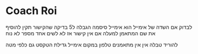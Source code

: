 # Coach Roi

לבדוק אם השדה של אימייל הוא אימייל
סיסמה הגבלה ל5
בדיקה שהקישור תקין
להוסיף את שם המתאמן למעלה
אם אין קישור אז לא לשים אחד
מספר לא נוח

להוריד טבלה אין אין מתאמנים
טלפון במקום אימייל
גדילת הטקסט גם כלפי מטה